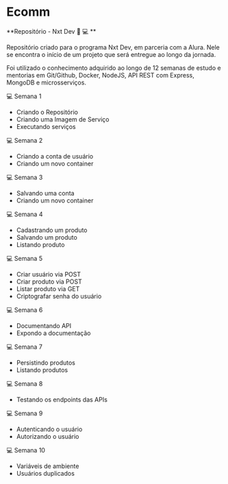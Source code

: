# Ecomm
**Repositório - Nxt Dev 🚀 💻  **

Repositório criado para o programa Nxt Dev, em parceria com a Alura. 
Nele se encontra o início de um projeto que será entregue ao longo da jornada. 

Foi utilizado o conhecimento adquirido ao longo de 12 semanas de estudo e mentorias em Git/Github, Docker, NodeJS, API REST com Express, MongoDB e microsserviços.

💻 Semana 1
- Criando o Repositório
- Criando uma Imagem de Serviço
- Executando serviços

💻 Semana 2
- Criando a conta de usuário
- Criando um novo container

💻 Semana 3
- Salvando uma conta
- Criando um novo container

💻 Semana 4
- Cadastrando um produto
- Salvando um produto
- Listando produto

💻 Semana 5
- Criar usuário via POST
- Criar produto via POST
- Listar produto via GET
- Criptografar senha do usuário

💻 Semana 6
- Documentando API
- Expondo a documentação

💻 Semana 7
- Persistindo produtos
- Listando produtos

💻 Semana 8
- Testando os endpoints das APIs

💻 Semana 9
- Autenticando o usuário
- Autorizando o usuário

💻 Semana 10
- Variáveis de ambiente
- Usuários duplicados
